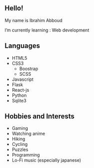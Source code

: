 ## Hello!

My name is Ibrahim Abboud  

I’m currently learning : Web development

## **Languages**
- HTML5
- CSS3
    - Boostrap
    - SCSS
- Javascript
- Flask
- React-js
- Python
- Sqlite3

## **Hobbies and Interests**
- Gaming
- Watching anime
- Hiking
- Cycling
- Puzzles
- Programming
- Lo-Fi music (especially japanese)
